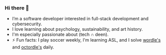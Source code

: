 ### Hi there 👋

- I’m a software developer interested in full-stack development and cybersecurity.
- I love learning about psychology, sustainability, and art history.
- I'm especially passionate about (tech ∩ deen).
- ⚡ Fun facts: I play soccer weekly, I'm learning ASL, and I solve [wordle's](https://www.nytimes.com/games/wordle/index.html) and [octordle's](https://octordle.com/) daily. 



<!--
**safaal28/safaal28** is a ✨ _special_ ✨ repository because its `README.md` (this file) appears on your GitHub profile.

Here are some ideas to get you started:

- 🔭 I’m currently working on ...
- 👯 I’m looking to collaborate on ...
- 🤔 I’m looking for help with ...
- 💬 Ask me about ...
- 📫 How to reach me: ...
- ⚡ Fun fact: ...
-->

